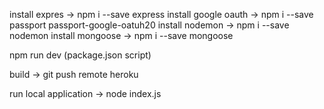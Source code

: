 install expres -> npm i --save express
install google oauth -> npm i --save passport passport-google-oatuh20
install nodemon -> npm i --save nodemon
install mongoose -> npm i --save mongoose

npm run dev (package.json script)

build -> git push remote heroku

run local application -> node index.js
